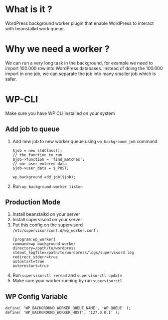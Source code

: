 # What is it ?
WordPress background worker plugin that enable WordPress to interact with beanstalkd work queue. 

# Why we need a worker ?
We can run a very long task in the background, for example we need to import 100.000 row into WordPress databases. Instead of doing the 100.000 import in one job, we can separate the job into many smaller job which is safer.

# WP-CLI
Make sure you have WP CLI installed on your system

## Add job to queue

1. Add new job to new worker queue using `wp_background_job` command 
    ```
    $job = new stdClass();  
    // the function to run  
    $job->function = 'find_matches';  
    // our user entered data  
    $job->user_data = $_POST;
    
    wp_background_add_job($job);
    ```
2. Run `wp background-worker listen`

## Production Mode

1. Install beanstalkd on your server
2. Install supervisord on your server
3. Put this config on the supervisord `/etc/supervisor/conf.d/wp_worker.conf` :
    ```
    [program:wp_worker]
    command=wp background-worker
    directory=/path/to/wordpress
    stdout_logfile=/path/to/wordpress/logs/supervisord.log
    redirect_stderr=true
    autostart=true
    autorestart=true
    ```
4. Run `supervisorctl reread` and `supervisorctl update`
5. Make sure your worker running by run `supervisorctl`

## WP Config Variable

```
define( 'WP_BACKGROUND_WORKER_QUEUE_NAME', 'WP_QUEUE' );
define( 'WP_BACKGROUND_WORKER_HOST', '127.0.0.1' );
```